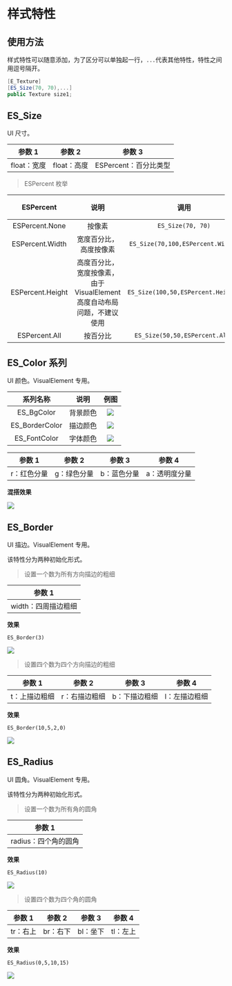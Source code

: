 # 样式特性

## 使用方法

样式特性可以随意添加，为了区分可以单独起一行，`...`代表其他特性，特性之间用逗号隔开。

```C# 
[E_Texture]
[ES_Size(70, 70),...]
public Texture size1; 
```

## ES_Size

UI 尺寸。

|参数 1 |参数 2|参数 3|
|:-:|:-:|:-:|
|float：宽度|float：高度|ESPercent：百分比类型|

> ESPercent 枚举

|ESPercent|说明 | 调用 | 例图 |
|:-:|:-:|:-:|:-:|
|ESPercent.None|按像素|`ES_Size(70, 70)`|![](https://img.busyo.buzz/imgUpload/20240528-152945-323.png)|
|ESPercent.Width|宽度百分比，高度按像素|`ES_Size(70,100,ESPercent.Width)`|![](https://img.busyo.buzz/imgUpload/20240528-153319-434.png)|
|ESPercent.Height|高度百分比，宽度按像素，由于 VisualElement 高度自动布局问题，不建议使用|`ES_Size(100,50,ESPercent.Height)`|![](https://img.busyo.buzz/imgUpload/20240528-154531-540.png)|
|ESPercent.All|按百分比|`ES_Size(50,50,ESPercent.All)`|![](https://img.busyo.buzz/imgUpload/20240528-154623-988.png)|

## ES_Color 系列

UI 颜色。VisualElement 专用。

|系列名称 | 说明 |例图 |
|:-:|:-:|:-:|
|ES_BgColor|背景颜色 |![](https://img.busyo.buzz/imgUpload/20240528-155201-260.png)|
|ES_BorderColor|描边颜色 |![](https://img.busyo.buzz/imgUpload/20240528-155231-531.png)|
|ES_FontColor|字体颜色|![](https://img.busyo.buzz/imgUpload/20240528-155316-29.png)|

|参数 1 |参数 2|参数 3|参数 4|
|:-:|:-:|:-:|:-:|
|r：红色分量|g：绿色分量|b：蓝色分量|a：透明度分量|

**混搭效果**

![](https://img.busyo.buzz/imgUpload/20240528-155411-685.png)

## ES_Border

UI 描边。VisualElement 专用。

该特性分为两种初始化形式。

> 设置一个数为所有方向描边的粗细

|参数 1|
|:-:|
|width：四周描边粗细|

**效果**

`ES_Border(3)`

![](https://img.busyo.buzz/imgUpload/20240528-155231-531.png)

> 设置四个数为四个方向描边的粗细

|参数 1 |参数 2|参数 3|参数 4|
|:-:|:-:|:-:|:-:|
|t：上描边粗细|r：右描边粗细|b：下描边粗细|l：左描边粗细|

**效果**

`ES_Border(10,5,2,0)`

![](https://img.busyo.buzz/imgUpload/20240528-160316-163.png)

## ES_Radius

UI 圆角。VisualElement 专用。

该特性分为两种初始化形式。

> 设置一个数为所有角的圆角

|参数 1|
|:-:|
|radius：四个角的圆角|

**效果**

`ES_Radius(10)`

![](https://img.busyo.buzz/imgUpload/20240528-161217-420.png)

> 设置四个数为四个角的圆角

|参数 1 |参数 2|参数 3|参数 4|
|:-:|:-:|:-:|:-:|
|tr：右上|br：右下|bl：坐下|tl：左上|

**效果**

`ES_Radius(0,5,10,15)`

![](https://img.busyo.buzz/imgUpload/20240528-161349-149.png)